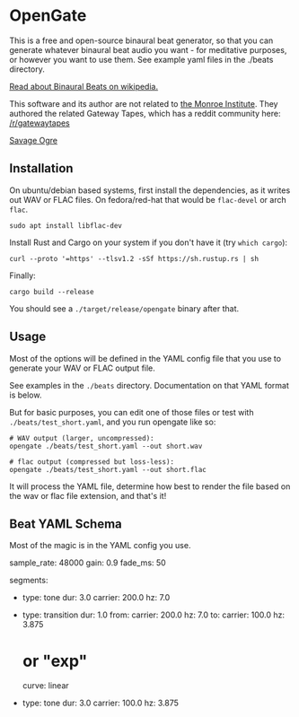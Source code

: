 OpenGate
========

This is a free and open-source binaural beat generator, so that you can generate whatever binaural beat audio you
want - for meditative purposes, or however you want to use them. See example yaml files in the ./beats directory.

[Read about Binaural Beats on wikipedia.](https://simple.wikipedia.org/wiki/Binaural_beats)

This software and its author are not related to [the Monroe Institute](https://www.monroeinstitute.org/). They
authored the related Gateway Tapes, which has a reddit community here: [/r/gatewaytapes](https://www.reddit.com/r/gatewaytapes/)

[Savage Ogre](mailto:savageogre.music@gmail.com)

Installation
------------

On ubuntu/debian based systems, first install the dependencies, as it writes out WAV or FLAC files.
On fedora/red-hat that would be `flac-devel` or arch `flac`.

    sudo apt install libflac-dev

Install Rust and Cargo on your system if you don't have it (try `which cargo`):

    curl --proto '=https' --tlsv1.2 -sSf https://sh.rustup.rs | sh

Finally:

    cargo build --release

You should see a `./target/release/opengate` binary after that.

Usage
-----

Most of the options will be defined in the YAML config file that you use to generate your WAV or FLAC output file.

See examples in the `./beats` directory. Documentation on that YAML format is below.

But for basic purposes, you can edit one of those files or test with `./beats/test_short.yaml`, and you run opengate
like so:

    # WAV output (larger, uncompressed):
    opengate ./beats/test_short.yaml --out short.wav

    # flac output (compressed but loss-less):
    opengate ./beats/test_short.yaml --out short.flac

It will process the YAML file, determine how best to render the file based on the wav or flac file extension, and
that's it!

Beat YAML Schema
----------------

Most of the magic is in the YAML config you use.

sample_rate: 48000
gain: 0.9
fade_ms: 50

segments:
  - type: tone
    dur: 3.0
    carrier: 200.0
    hz: 7.0

  - type: transition
    dur: 1.0
    from:
      carrier: 200.0
      hz: 7.0
    to:
      carrier: 100.0
      hz: 3.875
    # or "exp" 
    curve: linear

  - type: tone
    dur: 3.0
    carrier: 100.0
    hz: 3.875

